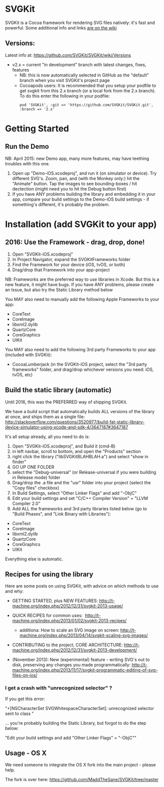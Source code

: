 # SVGKit

SVGKit is a Cocoa framework for rendering SVG files natively: it's fast and powerful. Some additional info and links [are on the wiki](https://github.com/SVGKit/SVGKit/wiki)

## Versions:

Latest info at: https://github.com/SVGKit/SVGKit/wiki/Versions

  - v2.x = current "in development" branch with latest changes, fixes, features
    - NB: this is now automatically selected in GitHub as the "default" branch when you visit SVGKit's project page
    - Cocoapods users: It is recommended that you setup your podfile to get svgkit from this 2.x branch (or a local fork from the 2.x branch). To do this enter the following in your podfile:
        ```
        pod 'SVGKit', :git => 'https://github.com/SVGKit/SVGKit.git', :branch => '2.x'
        ```
        
# Getting Started

## Run the Demo

  NB: April 2015: new Demo app, many more features, may have teething troubles with this one.

1. Open up "Demo-iOS.xcodeproj", and run it (on simulator or device). Try different SVG's. Zoom, pan, and (with the Monkey only:) hit the "Animate" button. Tap the images to see bounding-boxes / hit dectection (might need you to hit the Debug button first)
1. If you have ANY problems building the library and embedding it in your app, compare your build settings to the Demo-iOS build settings - if something's different, it's probably the problem.

# Installation (add SVGKit to your app)

## 2016: Use the Framework - drag, drop, done!

1. Open "SVGKit-iOS.xcodeproj"
1. In Project Navigator, expand the SVGKitFrameworks folder
1. Find the Framework for your device (iOS, tvOS, or both)
1. Drag/drop that Framework into your app-project

NB: Frameworks are the preferred way to use libraries in Xcode. But this is a new feature, it might have bugs. If you have ANY problems, please create an Issue, but also try the Static Library method below

You MAY also need to manually add the following Apple Frameworks to your app:
  - CoreText
  - CoreImage
  - libxml2.dylib
  - QuartzCore
  - CoreGraphics
  - UIKit

You MAY also need to add the following 3rd party Frameworks to your app (included with SVGKit):
  - CocoaLumberjack (in the SVGKit-iOS project, select the "3rd party frameworks" folder, and drag/drop whichever versions you need: iOS, tvOS, etc)

## Build the static library (automatic)

Until 2016, this was the PREFERRED way of shipping SVGKit.

We have a build script that automatically builds ALL versions of the library at once, and ships them as a single file: http://stackoverflow.com/questions/3520977/build-fat-static-library-device-simulator-using-xcode-and-sdk-4/3647187#3647187

It's all setup already, all you need to do is:

1. Open "SVGKit-iOS.xcodeproj", and Build it (cmd-B)
3. in left navbar, scroll to bottom, and open the "Products" section
4. right click the library ("libSVGKitBLAHBLAH.a") and select "show in finder"
5. GO UP ONE FOLDER
6. select the "Debug-universal" (or Release-universal if you were building in Release mode) folder
7. Drag/drop the .a file and the "usr" folder into your project (select the "Copy files" checkbox)
8. In Build Settings, select "Other Linker Flags" and add "-ObjC"
9. Edit your build settings and set "C/C++ Compiler Version" = "LLVM Compiler 2.0"
10. Add ALL the frameworks and 3rd party libraries listed below (go to "Build Phases", and "Link Binary with Libraries"):
  - CoreText
  - CoreImage
  - libxml2.dylib
  - QuartzCore
  - CoreGraphics
  - UIKit


Everything else is automatic.

## Recipes for using the library

Here are some posts on using SVGKit, with advice on which methods to use and why:

  - GETTING STARTED, plus NEW FEATURES:  http://t-machine.org/index.php/2012/12/31/svgkit-2013-usage/
  - QUICK RECIPES for common uses:  http://t-machine.org/index.php/2013/01/02/svgkit-2013-recipes/
     - additiona: How to scale an SVG image on screen: http://t-machine.org/index.php/2013/04/14/svgkit-scaling-svg-images/
  - CONTRIBUTING to the project, CORE ARCHITECTURE: http://t-machine.org/index.php/2012/12/31/svgkit-2013-development/
 
  - (November 2013): New (experimental) feature - writing SVG's out to disk, preserving any changes you made programmatically: http://t-machine.org/index.php/2013/11/17/svgkit-programmatic-editing-of-svg-files-on-ios/


### I get a crash with "unrecognized selector" ?

If you get this error:

"+[NSCharacterSet SVGWhitespaceCharacterSet]: unrecognized selector sent to class "

... you're probably building the Static Library, but forgot to do the step below:

"Edit your build settings and add "Other Linker Flags" = "-ObjC""


## Usage - OS X

We need someone to integrate the OS X fork into the main project - please help.

The fork is over here: https://github.com/MaddTheSane/SVGKit/tree/master

